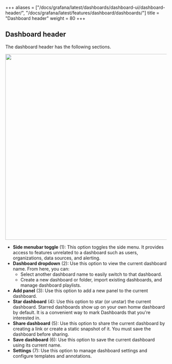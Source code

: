 +++
aliases = ["/docs/grafana/latest/dashboards/dashboard-ui/dashboard-header/", "/docs/grafana/latest/features/dashboard/dashboards/"]
title = "Dashboard header"
weight = 80
+++

## Dashboard header

The dashboard header has the following sections.

<img class="no-shadow" src="/static/img/docs/v50/top_nav_annotated.png" width="580px">

- **Side menubar toggle** (1): This option toggles the side menu. It provides access to features unrelated to a dashboard such as users, organizations, data sources, and alerting.
- **Dashboard dropdown** (2): Use this option to view the current dashboard name. From here, you can:
  - Select another dashboard name to easily switch to that dashboard.
  - Create a new dashboard or folder, import existing dashboards, and manage dashboard playlists.
- **Add panel** (3): Use this option to add a new panel to the current dashboard.
- **Star dashboard** (4): Use this option to star (or unstar) the current dashboard. Starred dashboards show up on your own homw dashboard by default. It is a convenient way to mark Dashboards that you're interested in.
- **Share dashboard** (5): Use this option to share the current dashboard by creating a link or create a static snapshot of it. You must save the dashboard before sharing.
- **Save dashboard** (6): Use this option to save the current dashboard using its current name.
- **Settings** (7): Use this option to manage dashboard settings and configure templates and annotations.
